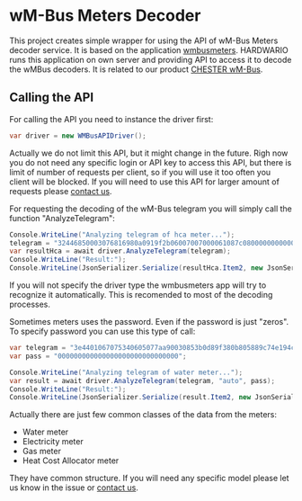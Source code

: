 # wM-Bus Meters Decoder

This project creates simple wrapper for using the API of wM-Bus Meters decoder service. It is based on the application [wmbusmeters](https://github.com/wmbusmeters/wmbusmeters). HARDWARIO runs this application on own server and providing API to access it to decode the wMBus decoders. It is related to our product [CHESTER wM-Bus](https://www.hardwario.com/chester/wm-bus).

## Calling the API

For calling the API you need to instance the driver first:

```csharp
var driver = new WMBusAPIDriver();
```

Actually we do not limit this API, but it might change in the future. Righ now you do not need any specific login or API key to access this API, but there is limit of number of requests per client, so if you will use it too often you client will be blocked. If you will need to use this API for larger amount of requests please [contact us](https://www.hardwario.com/contact).

For requesting the decoding of the wM-Bus telegram you will simply call the function "AnalyzeTelegram":

```csharp
Console.WriteLine("Analyzing telegram of hca meter...");
telegram = "32446850003076816980a0919f2b06007007000061087c08000000000000000000000000010101020100000000000000000000";
var resultHca = await driver.AnalyzeTelegram(telegram);
Console.WriteLine("Result:");
Console.WriteLine(JsonSerializer.Serialize(resultHca.Item2, new JsonSerializerOptions { WriteIndented = true }));
```
If you will not specify the driver type the wmbusmeters app will try to recognize it automatically. This is recomended to most of the decoding processes.

Sometimes meters uses the password. Even if the password is just "zeros". To specify password you can use this type of call:

```csharp
var telegram = "3e4401067075340605077aa90030853b0d89f380b805889c74e194c350b41ed1c59b4ec5565d0aa77fec0d5c5a51be5f8e238df7176a1bca55ca0b8bed8f5e";
var pass = "000000000000000000000000000000";

Console.WriteLine("Analyzing telegram of water meter...");
var result = await driver.AnalyzeTelegram(telegram, "auto", pass);
Console.WriteLine("Result:");
Console.WriteLine(JsonSerializer.Serialize(result.Item2, new JsonSerializerOptions { WriteIndented = true }));
```

Actually there are just few common classes of the data from the meters:

- Water meter
- Electricity meter
- Gas meter
- Heat Cost Allocator meter

They have common structure. If you will need any specific model please let us know in the issue or [contact us](https://www.hardwario.com/contact).